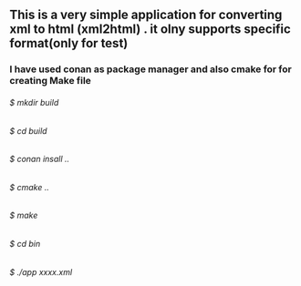 ## This is a very simple application for converting xml to html (xml2html) . it olny supports specific format(only for test)
### I have used conan as package manager and also cmake for for creating Make file 
###### $ mkdir build
###### $ cd build
###### $ conan insall ..
###### $ cmake ..
###### $ make
###### $ cd bin
###### $ ./app xxxx.xml
